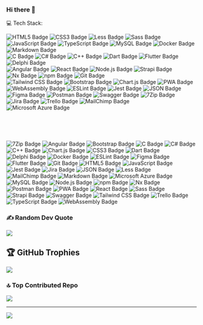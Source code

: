 ### Hi there 👋

💻 Tech Stack:

![HTML5 Badge](https://img.shields.io/badge/HTML5-E34F26?logo=html5&logoColor=fff&style=for-the-badge)
![CSS3 Badge](https://img.shields.io/badge/CSS3-1572B6?logo=css3&logoColor=fff&style=for-the-badge) 
![Less Badge](https://img.shields.io/badge/Less-1D365D?logo=less&logoColor=fff&style=for-the-badge)
![Sass Badge](https://img.shields.io/badge/Sass-C69?logo=sass&logoColor=fff&style=for-the-badge)
![JavaScript Badge](https://img.shields.io/badge/JavaScript-F7DF1E?logo=javascript&logoColor=000&style=for-the-badge)
![TypeScript Badge](https://img.shields.io/badge/TypeScript-3178C6?logo=typescript&logoColor=fff&style=for-the-badge)
![MySQL Badge](https://img.shields.io/badge/MySQL-4479A1?logo=mysql&logoColor=fff&style=for-the-badge)
![Docker Badge](https://img.shields.io/badge/Docker-2496ED?logo=docker&logoColor=fff&style=for-the-badge)
![Markdown Badge](https://img.shields.io/badge/Markdown-000?logo=markdown&logoColor=fff&style=for-the-badge)
<br>
![C Badge](https://img.shields.io/badge/C-A8B9CC?logo=c&logoColor=fff&style=for-the-badge) 
![C# Badge](https://img.shields.io/badge/C%23-512BD4?logo=csharp&logoColor=fff&style=for-the-badge) 
![C++ Badge](https://img.shields.io/badge/C%2B%2B-00599C?logo=cplusplus&logoColor=fff&style=for-the-badge)
![Dart Badge](https://img.shields.io/badge/Dart-0175C2?logo=dart&logoColor=fff&style=for-the-badge)
![Flutter Badge](https://img.shields.io/badge/Flutter-02569B?logo=flutter&logoColor=fff&style=for-the-badge)
![Delphi Badge](https://img.shields.io/badge/Delphi-E62431?logo=delphi&logoColor=fff&style=for-the-badge)
<br> 
![Angular Badge](https://img.shields.io/badge/Angular-0F0F11?logo=angular&logoColor=fff&style=for-the-badge) 
![React Badge](https://img.shields.io/badge/React-61DAFB?logo=react&logoColor=000&style=for-the-badge)
![Node.js Badge](https://img.shields.io/badge/Node.js-393?logo=nodedotjs&logoColor=fff&style=for-the-badge)
![Strapi Badge](https://img.shields.io/badge/Strapi-4945FF?logo=strapi&logoColor=fff&style=for-the-badge)
![Nx Badge](https://img.shields.io/badge/Nx-143055?logo=nx&logoColor=fff&style=for-the-badge)
![npm Badge](https://img.shields.io/badge/npm-CB3837?logo=npm&logoColor=fff&style=for-the-badge)
![Git Badge](https://img.shields.io/badge/Git-F05032?logo=git&logoColor=fff&style=for-the-badge)
<br>
![Tailwind CSS Badge](https://img.shields.io/badge/Tailwind%20CSS-06B6D4?logo=tailwindcss&logoColor=fff&style=for-the-badge)
![Bootstrap Badge](https://img.shields.io/badge/Bootstrap-7952B3?logo=bootstrap&logoColor=fff&style=for-the-badge) 
![Chart.js Badge](https://img.shields.io/badge/Chart.js-FF6384?logo=chartdotjs&logoColor=fff&style=for-the-badge)
![PWA Badge](https://img.shields.io/badge/PWA-5A0FC8?logo=pwa&logoColor=fff&style=for-the-badge)
![WebAssembly Badge](https://img.shields.io/badge/WebAssembly-654FF0?logo=webassembly&logoColor=fff&style=for-the-badge)
![ESLint Badge](https://img.shields.io/badge/ESLint-4B32C3?logo=eslint&logoColor=fff&style=for-the-badge)
![Jest Badge](https://img.shields.io/badge/Jest-C21325?logo=jest&logoColor=fff&style=for-the-badge)
![JSON Badge](https://img.shields.io/badge/JSON-000?logo=json&logoColor=fff&style=for-the-badge)
<br>
![Figma Badge](https://img.shields.io/badge/Figma-F24E1E?logo=figma&logoColor=fff&style=for-the-badge)
![Postman Badge](https://img.shields.io/badge/Postman-FF6C37?logo=postman&logoColor=fff&style=for-the-badge)
![Swagger Badge](https://img.shields.io/badge/Swagger-85EA2D?logo=swagger&logoColor=000&style=for-the-badge)
![7Zip Badge](https://img.shields.io/badge/7Zip-000?logo=7zip&logoColor=fff&style=for-the-badge)
![Jira Badge](https://img.shields.io/badge/Jira-0052CC?logo=jira&logoColor=fff&style=for-the-badge)
![Trello Badge](https://img.shields.io/badge/Trello-0052CC?logo=trello&logoColor=fff&style=for-the-badge)
![MailChimp Badge](https://img.shields.io/badge/MailChimp-FFE01B?logo=mailchimp&logoColor=000&style=for-the-badge)
<br>
![Microsoft Azure Badge](https://img.shields.io/badge/Microsoft%20Azure-0078D4?logo=microsoftazure&logoColor=fff&style=for-the-badge)

<br>
<br>
<br>

![7Zip Badge](https://img.shields.io/badge/7Zip-000?logo=7zip&logoColor=fff&style=for-the-badge) 
![Angular Badge](https://img.shields.io/badge/Angular-0F0F11?logo=angular&logoColor=fff&style=for-the-badge) 
![Bootstrap Badge](https://img.shields.io/badge/Bootstrap-7952B3?logo=bootstrap&logoColor=fff&style=for-the-badge) 
![C Badge](https://img.shields.io/badge/C-A8B9CC?logo=c&logoColor=fff&style=for-the-badge) 
![C# Badge](https://img.shields.io/badge/C%23-512BD4?logo=csharp&logoColor=fff&style=for-the-badge) 
![C++ Badge](https://img.shields.io/badge/C%2B%2B-00599C?logo=cplusplus&logoColor=fff&style=for-the-badge) 
![Chart.js Badge](https://img.shields.io/badge/Chart.js-FF6384?logo=chartdotjs&logoColor=fff&style=for-the-badge) 
![CSS3 Badge](https://img.shields.io/badge/CSS3-1572B6?logo=css3&logoColor=fff&style=for-the-badge) 
![Dart Badge](https://img.shields.io/badge/Dart-0175C2?logo=dart&logoColor=fff&style=for-the-badge) 
![Delphi Badge](https://img.shields.io/badge/Delphi-E62431?logo=delphi&logoColor=fff&style=for-the-badge) 
![Docker Badge](https://img.shields.io/badge/Docker-2496ED?logo=docker&logoColor=fff&style=for-the-badge) 
![ESLint Badge](https://img.shields.io/badge/ESLint-4B32C3?logo=eslint&logoColor=fff&style=for-the-badge) 
![Figma Badge](https://img.shields.io/badge/Figma-F24E1E?logo=figma&logoColor=fff&style=for-the-badge) 
![Flutter Badge](https://img.shields.io/badge/Flutter-02569B?logo=flutter&logoColor=fff&style=for-the-badge) 
![Git Badge](https://img.shields.io/badge/Git-F05032?logo=git&logoColor=fff&style=for-the-badge) 
![HTML5 Badge](https://img.shields.io/badge/HTML5-E34F26?logo=html5&logoColor=fff&style=for-the-badge) 
![JavaScript Badge](https://img.shields.io/badge/JavaScript-F7DF1E?logo=javascript&logoColor=000&style=for-the-badge) 
![Jest Badge](https://img.shields.io/badge/Jest-C21325?logo=jest&logoColor=fff&style=for-the-badge) 
![Jira Badge](https://img.shields.io/badge/Jira-0052CC?logo=jira&logoColor=fff&style=for-the-badge) 
![JSON Badge](https://img.shields.io/badge/JSON-000?logo=json&logoColor=fff&style=for-the-badge) 
![Less Badge](https://img.shields.io/badge/Less-1D365D?logo=less&logoColor=fff&style=for-the-badge) 
![MailChimp Badge](https://img.shields.io/badge/MailChimp-FFE01B?logo=mailchimp&logoColor=000&style=for-the-badge) 
![Markdown Badge](https://img.shields.io/badge/Markdown-000?logo=markdown&logoColor=fff&style=for-the-badge) 
![Microsoft Azure Badge](https://img.shields.io/badge/Microsoft%20Azure-0078D4?logo=microsoftazure&logoColor=fff&style=for-the-badge)  
![MySQL Badge](https://img.shields.io/badge/MySQL-4479A1?logo=mysql&logoColor=fff&style=for-the-badge) 
![Node.js Badge](https://img.shields.io/badge/Node.js-393?logo=nodedotjs&logoColor=fff&style=for-the-badge) 
![npm Badge](https://img.shields.io/badge/npm-CB3837?logo=npm&logoColor=fff&style=for-the-badge) 
![Nx Badge](https://img.shields.io/badge/Nx-143055?logo=nx&logoColor=fff&style=for-the-badge) 
![Postman Badge](https://img.shields.io/badge/Postman-FF6C37?logo=postman&logoColor=fff&style=for-the-badge) 
![PWA Badge](https://img.shields.io/badge/PWA-5A0FC8?logo=pwa&logoColor=fff&style=for-the-badge) 
![React Badge](https://img.shields.io/badge/React-61DAFB?logo=react&logoColor=000&style=for-the-badge) 
![Sass Badge](https://img.shields.io/badge/Sass-C69?logo=sass&logoColor=fff&style=for-the-badge) 
![Strapi Badge](https://img.shields.io/badge/Strapi-4945FF?logo=strapi&logoColor=fff&style=for-the-badge) 
![Swagger Badge](https://img.shields.io/badge/Swagger-85EA2D?logo=swagger&logoColor=000&style=for-the-badge) 
![Tailwind CSS Badge](https://img.shields.io/badge/Tailwind%20CSS-06B6D4?logo=tailwindcss&logoColor=fff&style=for-the-badge) 
![Trello Badge](https://img.shields.io/badge/Trello-0052CC?logo=trello&logoColor=fff&style=for-the-badge) 
![TypeScript Badge](https://img.shields.io/badge/TypeScript-3178C6?logo=typescript&logoColor=fff&style=for-the-badge) 
![WebAssembly Badge](https://img.shields.io/badge/WebAssembly-654FF0?logo=webassembly&logoColor=fff&style=for-the-badge) 


### ✍️ Random Dev Quote
![](https://quotes-github-readme.vercel.app/api?type=horizontal&theme=radical)

## 🏆 GitHub Trophies
![](https://github-profile-trophy.vercel.app/?username=lerscode&theme=discord&no-frame=false&no-bg=true&margin-w=4)


### 🔝 Top Contributed Repo
![](https://github-contributor-stats.vercel.app/api?username=lerscode&limit=5&theme=dark&combine_all_yearly_contributions=true)

---
[![](https://visitcount.itsvg.in/api?id=lerscode&icon=0&color=0)](https://visitcount.itsvg.in)

<!--
**LersCode/LersCode** is a ✨ _special_ ✨ repository because its `README.md` (this file) appears on your GitHub profile.

Here are some ideas to get you started:

- 🔭 I’m currently working on ...
- 🌱 I’m currently learning ...
- 👯 I’m looking to collaborate on ...
- 🤔 I’m looking for help with ...
- 💬 Ask me about ...
- 📫 How to reach me: ...
- 😄 Pronouns: ...
- ⚡ Fun fact: ...
-->
